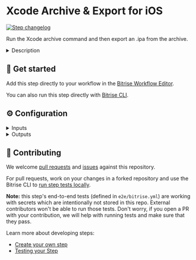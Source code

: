 # Xcode Archive & Export for iOS

[![Step changelog](https://shields.io/github/v/release/bitrise-steplib/steps-xcode-archive?include_prereleases&label=changelog&color=blueviolet)](https://github.com/bitrise-steplib/steps-xcode-archive/releases)

Run the Xcode archive command and then export an .ipa from the archive.

<details>
<summary>Description</summary>


The Step archives your Xcode project by running the `xcodebuild archive` command and then exports the archive into an .ipa file with the `xcodebuild -exportArchive` command. This .ipa file can be shared, installed on test devices, or uploaded to the App Store Connect.

### Configuring the Step

Before you can use the Step, you need code signing files. Certificates must be uploaded to Bitrise while provisioning profiles should be either uploaded or, if using the iOS Auto Provisioning Step, downloaded from the Apple Developer Portal or generated automatically.

To configure the Step:

1. Make sure the **Project path** input points to the correct location.

   By default, you do not have to change this.
2. Set the correct value to the **Distribution method** input. If you use the **iOS Auto Provision** Step, the value of this input should be the same as the **Distribution type** input of that Step.
3. Make sure the target scheme is a valid, existing Xcode scheme.
4. Optionally, you can define a configuration type to be used (such as Debug or Release) in the **Build configuration** input.

   By default, the selected Xcode scheme determines which configuration will be used. This option overwrites the configuration set in the scheme.
5. If you wish to use a different Developer portal team than the one set in your Xcode project, enter the ID in the **Developer Portal team** input.

### Troubleshooting

If the Step fails, check your code signing files first. Make sure they are the right type for your export method. For example, an `app-store` distribution method requires an App Store type provisioning profile and a Distribution certificate.

Check **Debugging** for additional options to run the Step. The **Additional options for xcodebuild command** input allows you add any flags that the `xcodebuild` command supports.

Make sure the **Scheme** and **Build configuration** inputs contain values that actually exist in your Xcode project.

### Useful links

- https://devcenter.bitrise.io/code-signing/ios-code-signing/create-signed-ipa-for-xcode/
- https://devcenter.bitrise.io/code-signing/ios-code-signing/resigning-an-ipa/
- https://devcenter.bitrise.io/deploy/ios-deploy/ios-deploy-index/

### Related Steps

- [Certificate and profile installer](https://www.bitrise.io/integrations/steps/certificate-and-profile-installer)
- [iOS Auto Provision](https://www.bitrise.io/integrations/steps/ios-auto-provision)
- [Deploy to iTunesConnect](https://www.bitrise.io/integrations/steps/deploy-to-itunesconnect-deliver)
</details>

## 🧩 Get started

Add this step directly to your workflow in the [Bitrise Workflow Editor](https://devcenter.bitrise.io/steps-and-workflows/steps-and-workflows-index/).

You can also run this step directly with [Bitrise CLI](https://github.com/bitrise-io/bitrise).

## ⚙️ Configuration

<details>
<summary>Inputs</summary>

| Key | Description | Flags | Default |
| --- | --- | --- | --- |
| `project_path` | Xcode Project (`.xcodeproj`) or Workspace (`.xcworkspace`) path.  The input value sets xcodebuild's `-project` or `-workspace` option. | required | `$BITRISE_PROJECT_PATH` |
| `scheme` | Xcode Scheme name.  The input value sets xcodebuild's `-scheme` option. | required | `$BITRISE_SCHEME` |
| `distribution_method` |  | required | `development` |
| `configuration` | Xcode Build Configuration.  If not specified, the default Build Configuration will be used.  The input value sets xcodebuild's `-configuration` option. |  |  |
| `xcconfig_content` | Build settings to override the project's build settings.  Build settings must be separated by newline character (`\n`).  Example:  ``` COMPILER_INDEX_STORE_ENABLE = NO ONLY_ACTIVE_ARCH[config=Debug][sdk=*][arch=*] = YES ```  The input value sets xcodebuild's `-xcconfig` option. |  | `COMPILER_INDEX_STORE_ENABLE = NO` |
| `perform_clean_action` |  | required | `no` |
| `xcodebuild_options` |  |  |  |
| `log_formatter` | Defines how `xcodebuild` command's log is formatted.  Available options:  - `xcpretty`: The xcodebuild command's output will be prettified by xcpretty. - `xcodebuild`: Only the last 20 lines of raw xcodebuild output will be visible in the build log.  The raw xcodebuild log will be exported in both cases. | required | `xcpretty` |
| `export_development_team` | The Developer Portal team to use for this export / code signing.  Defaults to the team used to build the archive. |  |  |
| `compile_bitcode` |  | required | `yes` |
| `upload_bitcode` |  | required | `yes` |
| `icloud_container_environment` | If the app is using CloudKit, this configures the `com.apple.developer.icloud-container-environment` entitlement.  Available options vary depending on the type of provisioning profile used, but may include: `Development` and `Production`. |  |  |
| `export_options_plist_content` | Specifies a plist file content that configures archive exporting.  If not specified, the Step will auto-generate it. |  |  |
| `output_dir` |  | required | `$BITRISE_DEPLOY_DIR` |
| `export_all_dsyms` |  | required | `yes` |
| `artifact_name` | This name will be used as basename for the generated Xcode Archive, App, IPA and dSYM files.  If not specified, the Product Name (`PRODUCT_NAME`) Build settings value will be used. |  |  |
| `cache_level` | Defines what cache content should be automatically collected.  Available options:  - `none`: Disable collecting cache content - `swift_packages`: Collect Swift PM packages added to the Xcode project | required | `swift_packages` |
| `verbose_log` |  | required | `no` |
</details>

<details>
<summary>Outputs</summary>

| Environment Variable | Description |
| --- | --- |
| `BITRISE_IPA_PATH` |  |
| `BITRISE_APP_DIR_PATH` |  |
| `BITRISE_DSYM_DIR_PATH` | This Environment Variable points to the path of the directory which contains the dSYMs files. If `export_all_dsyms` is set to `yes`, the Step will collect every dSYM (app dSYMs and framwork dSYMs). |
| `BITRISE_DSYM_PATH` | This Environment Variable points to the path of the zip file which contains the dSYM files. If `export_all_dsyms` is set to `yes`, the Step will also collect framework dSYMs in addition to app dSYMs. |
| `BITRISE_XCARCHIVE_PATH` |  |
| `BITRISE_XCARCHIVE_ZIP_PATH` | The created .xcarchive.zip file's path. |
| `BITRISE_XCODEBUILD_ARCHIVE_LOG_PATH` | The file path of the raw `xcodebuild archive` command log. The log is placed into the `Output directory path`. |
| `BITRISE_XCODEBUILD_EXPORT_ARCHIVE_LOG_PATH` | The file path of the raw `xcodebuild -exportArchive` command log. The log is placed into the `Output directory path`. |
| `BITRISE_IDEDISTRIBUTION_LOGS_PATH` | Exported when `xcodebuild -exportArchive` command fails. |
</details>

## 🙋 Contributing

We welcome [pull requests](https://github.com/bitrise-steplib/steps-xcode-archive/pulls) and [issues](https://github.com/bitrise-steplib/steps-xcode-archive/issues) against this repository.

For pull requests, work on your changes in a forked repository and use the Bitrise CLI to [run step tests locally](https://devcenter.bitrise.io/bitrise-cli/run-your-first-build/).

**Note:** this step's end-to-end tests (defined in `e2e/bitrise.yml`) are working with secrets which are intentionally not stored in this repo. External contributors won't be able to run those tests. Don't worry, if you open a PR with your contribution, we will help with running tests and make sure that they pass.

Learn more about developing steps:

- [Create your own step](https://devcenter.bitrise.io/contributors/create-your-own-step/)
- [Testing your Step](https://devcenter.bitrise.io/contributors/testing-and-versioning-your-steps/)

